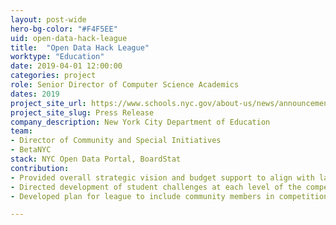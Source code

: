 ```yaml
---
layout: post-wide
hero-bg-color: "#F4F5EE"
uid: open-data-hack-league
title:  "Open Data Hack League"
worktype: "Education"
date: 2019-04-01 12:00:00
categories: project
role: Senior Director of Computer Science Academics
dates: 2019
project_site_url: https://www.schools.nyc.gov/about-us/news/announcements/contentdetails/2019/04/18/chancellor-carranza-announces-winners-of-computer-science-for-all-hack-league
project_site_slug: Press Release
company_description: New York City Department of Education
team:
- Director of Community and Special Initiatives
- BetaNYC
stack: NYC Open Data Portal, BoardStat
contribution:
- Provided overall strategic vision and budget support to align with larger academic and engagement goals of Department of Education.
- Directed development of student challenges at each level of the competition, student and teacher support materials, and judging rubrics.
- Developed plan for league to include community members in competition leading to subject matter experts interacting with students as they prototyped solutions to real-world problems using open data.

---
```


<div class="showcase">
    
</div>